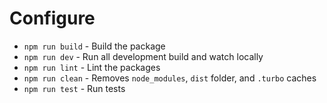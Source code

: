 # Configure

- `npm run build` - Build the package
- `npm run dev` - Run all development build and watch locally
- `npm run lint` - Lint the packages
- `npm run clean` - Removes `node_modules`, `dist` folder, and `.turbo` caches
- `npm run test` - Run tests
